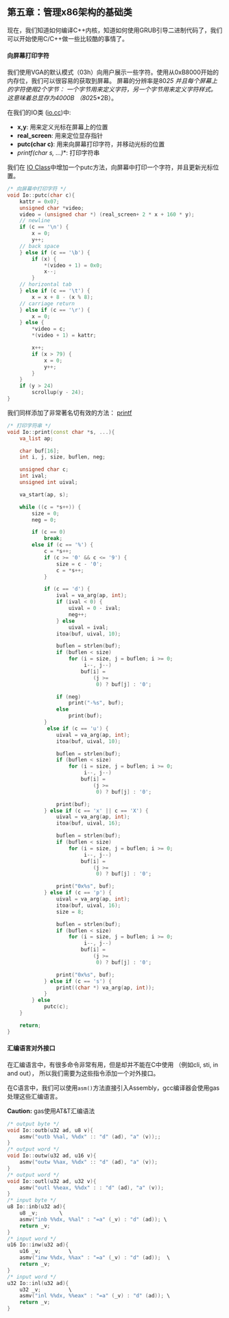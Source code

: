 ## 第五章：管理x86架构的基础类

现在，我们知道如何编译C++内核，知道如何使用GRUB引导二进制代码了，我们可以开始使用C/C++做一些比较酷的事情了。

#### 向屏幕打印字符

我们使用VGA的默认模式（03h）向用户展示一些字符。使用从0xB8000开始的内存位，我们可以很容易的获取到屏幕。 屏幕的分辨率是80*25 并且每个屏幕上的字符使用2个字节： 一个字节用来定义字符，另一个字节用来定义字符样式。 这意味着总显存为4000B （80*25*2B）。

在我们的IO类 ([io.cc](https://github.com/SamyPesse/How-to-Make-a-Computer-Operating-System/blob/master/src/kernel/arch/x86/io.cc))中:
* **x,y**: 用来定义光标在屏幕上的位置
* **real_screen**: 用来定位显存指针
* **putc(char c)**: 用来向屏幕打印字符，并移动光标的位置
* **printf(char* s, ...)**: 打印字符串

我们在 [IO Class](https://github.com/SamyPesse/How-to-Make-a-Computer-Operating-System/blob/master/src/kernel/arch/x86/io.cc)中增加一个putc方法，向屏幕中打印一个字符，并且更新光标位置。

```cpp
/* 向屏幕中打印字符 */
void Io::putc(char c){
	kattr = 0x07;
	unsigned char *video;
	video = (unsigned char *) (real_screen+ 2 * x + 160 * y);
	// newline
	if (c == '\n') {
		x = 0;
		y++;
	// back space
	} else if (c == '\b') {
		if (x) {
			*(video + 1) = 0x0;
			x--;
		}
	// horizontal tab
	} else if (c == '\t') {
		x = x + 8 - (x % 8);
	// carriage return
	} else if (c == '\r') {
		x = 0;
	} else {
		*video = c;
		*(video + 1) = kattr;

		x++;
		if (x > 79) {
			x = 0;
			y++;
		}
	}
	if (y > 24)
		scrollup(y - 24);
}
```

我们同样添加了非常著名切有效的方法： [printf](https://github.com/SamyPesse/How-to-Make-a-Computer-Operating-System/blob/master/src/kernel/arch/x86/io.cc#L155)

```cpp
/* 打印字符串 */
void Io::print(const char *s, ...){
	va_list ap;

	char buf[16];
	int i, j, size, buflen, neg;

	unsigned char c;
	int ival;
	unsigned int uival;

	va_start(ap, s);

	while ((c = *s++)) {
		size = 0;
		neg = 0;

		if (c == 0)
			break;
		else if (c == '%') {
			c = *s++;
			if (c >= '0' && c <= '9') {
				size = c - '0';
				c = *s++;
			}

			if (c == 'd') {
				ival = va_arg(ap, int);
				if (ival < 0) {
					uival = 0 - ival;
					neg++;
				} else
					uival = ival;
				itoa(buf, uival, 10);

				buflen = strlen(buf);
				if (buflen < size)
					for (i = size, j = buflen; i >= 0;
					     i--, j--)
						buf[i] =
						    (j >=
						     0) ? buf[j] : '0';

				if (neg)
					print("-%s", buf);
				else
					print(buf);
			}
			 else if (c == 'u') {
				uival = va_arg(ap, int);
				itoa(buf, uival, 10);

				buflen = strlen(buf);
				if (buflen < size)
					for (i = size, j = buflen; i >= 0;
					     i--, j--)
						buf[i] =
						    (j >=
						     0) ? buf[j] : '0';

				print(buf);
			} else if (c == 'x' || c == 'X') {
				uival = va_arg(ap, int);
				itoa(buf, uival, 16);

				buflen = strlen(buf);
				if (buflen < size)
					for (i = size, j = buflen; i >= 0;
					     i--, j--)
						buf[i] =
						    (j >=
						     0) ? buf[j] : '0';

				print("0x%s", buf);
			} else if (c == 'p') {
				uival = va_arg(ap, int);
				itoa(buf, uival, 16);
				size = 8;

				buflen = strlen(buf);
				if (buflen < size)
					for (i = size, j = buflen; i >= 0;
					     i--, j--)
						buf[i] =
						    (j >=
						     0) ? buf[j] : '0';

				print("0x%s", buf);
			} else if (c == 's') {
				print((char *) va_arg(ap, int));
			}
		} else
			putc(c);
	}

	return;
}
```

#### 汇编语言对外接口

在汇编语言中，有很多命令非常有用，但是却并不能在C中使用 （例如cli, sti, in and out）， 所以我们需要为这些指令添加一个对外接口。

在C语言中，我们可以使用`asm()`方法直接引入Assembly，gcc编译器会使用gas处理这些汇编语言。

**Caution:** gas使用AT&T汇编语法

```cpp
/* output byte */
void Io::outb(u32 ad, u8 v){
	asmv("outb %%al, %%dx" :: "d" (ad), "a" (v));;
}
/* output word */
void Io::outw(u32 ad, u16 v){
	asmv("outw %%ax, %%dx" :: "d" (ad), "a" (v));
}
/* output word */
void Io::outl(u32 ad, u32 v){
	asmv("outl %%eax, %%dx" : : "d" (ad), "a" (v));
}
/* input byte */
u8 Io::inb(u32 ad){
	u8 _v;       \
	asmv("inb %%dx, %%al" : "=a" (_v) : "d" (ad)); \
	return _v;
}
/* input word */
u16	Io::inw(u32 ad){
	u16 _v;			\
	asmv("inw %%dx, %%ax" : "=a" (_v) : "d" (ad));	\
	return _v;
}
/* input word */
u32	Io::inl(u32 ad){
	u32 _v;			\
	asmv("inl %%dx, %%eax" : "=a" (_v) : "d" (ad));	\
	return _v;
}
```
